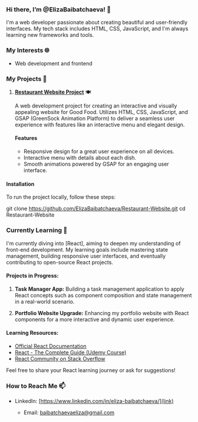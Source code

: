 


### Hi there, I’m @ElizaBaibatchaeva! 👋

I'm a web developer passionate about creating beautiful and user-friendly interfaces. My tech stack includes HTML, CSS, JavaScript, and I'm always learning new frameworks and tools.

### My Interests 🌐

- Web development and frontend

### My Projects 🚀

1. **[Restaurant Website Project](https://tattered-enthusiastic-yew.glitch.me/)** 🍽️

   A web development project for creating an interactive and visually appealing website for Good Food. Utilizes HTML, CSS, JavaScript, and GSAP (GreenSock Animation Platform) to deliver a seamless user experience with features like an interactive menu and elegant design.

   #### Features

   - Responsive design for a great user experience on all devices.
   - Interactive menu with details about each dish.
   - Smooth animations powered by GSAP for an engaging user interface.

  #### Installation

To run the project locally, follow these steps:

git clone https://github.com/ElizaBaibatchaeva/Restaurant-Website.git
cd Restaurant-Website

### Currently Learning 🌱

I'm currently diving into [React], aiming to deepen my understanding of front-end development. My learning goals include mastering state management, building responsive user interfaces, and eventually contributing to open-source React projects.

#### Projects in Progress:

1. **Task Manager App:** Building a task management application to apply React concepts such as component composition and state management in a real-world scenario.

2. **Portfolio Website Upgrade:** Enhancing my portfolio website with React components for a more interactive and dynamic user experience.

#### Learning Resources:

- [Official React Documentation](https://reactjs.org/docs/getting-started.html)
- [React - The Complete Guide (Udemy Course)](https://www.udemy.com/course/react-the-complete-guide-incl-redux/)
- [React Community on Stack Overflow](https://stackoverflow.com/questions/tagged/reactjs)

Feel free to share your React learning journey or ask for suggestions!


### How to Reach Me 📫

- LinkedIn: [https://www.linkedin.com/in/eliza-baibatchaeva/](link)

  - Email: baibatchaevaeliza@gmail.com
